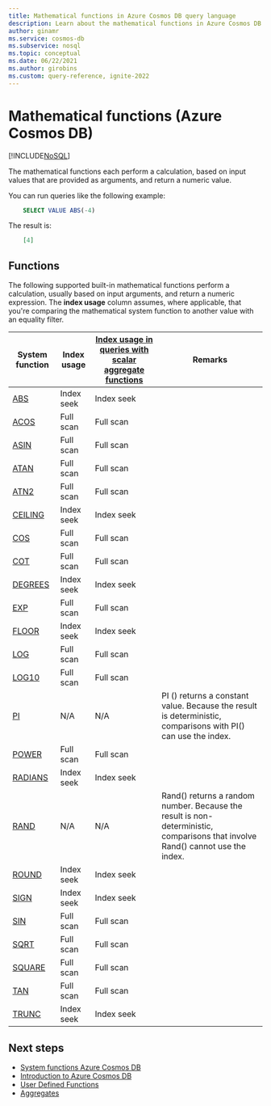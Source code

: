 ```yaml
---
title: Mathematical functions in Azure Cosmos DB query language
description: Learn about the mathematical functions in Azure Cosmos DB to perform a calculation, based on input values that are provided as arguments, and return a numeric value.
author: ginamr
ms.service: cosmos-db
ms.subservice: nosql
ms.topic: conceptual
ms.date: 06/22/2021
ms.author: girobins
ms.custom: query-reference, ignite-2022
---
```

# Mathematical functions (Azure Cosmos DB)  
[!INCLUDE[NoSQL](../../includes/appliesto-nosql.md)]

The mathematical functions each perform a calculation, based on input values that are provided as arguments, and return a numeric value.

You can run queries like the following example:

```sql
    SELECT VALUE ABS(-4)
```

The result is:

```json
    [4]
```

## Functions

The following supported built-in mathematical functions perform a calculation, usually based on input arguments, and return a numeric expression. The **index usage** column assumes, where applicable, that you're comparing the mathematical system function to another value with an equality filter.
 
| System function                 | Index usage | [Index usage in queries with scalar aggregate functions](../../index-overview.md#index-utilization-for-scalar-aggregate-functions) | Remarks                                                      |
| ------------------------------- | ----------- | ------------------------------------------------------ | ------------------------------------------------------------ |
| [ABS](abs.md)         | Index seek  | Index seek                                             |                                                              |
| [ACOS](acos.md)       | Full scan   | Full scan                                              |                                                              |
| [ASIN](asin.md)       | Full scan   | Full scan                                              |                                                              |
| [ATAN](atan.md)       | Full scan   | Full scan                                              |                                                              |
| [ATN2](atn2.md)       | Full scan   | Full scan                                              |                                                              |
| [CEILING](ceiling.md) | Index seek  | Index seek                                             |                                                              |
| [COS](cos.md)         | Full scan   | Full scan                                              |                                                              |
| [COT](cot.md)         | Full scan   | Full scan                                              |                                                              |
| [DEGREES](degrees.md) | Index seek  | Index seek                                             |                                                              |
| [EXP](exp.md)         | Full scan   | Full scan                                              |                                                              |
| [FLOOR](floor.md)     | Index seek  | Index seek                                             |                                                              |
| [LOG](log.md)         | Full scan   | Full scan                                              |                                                              |
| [LOG10](log10.md)     | Full scan   | Full scan                                              |                                                              |
| [PI](pi.md)           | N/A         | N/A                                                    | PI () returns a constant value. Because the result is deterministic, comparisons with PI() can use the index. |
| [POWER](power.md)     | Full scan   | Full scan                                              |                                                              |
| [RADIANS](radians.md) | Index seek  | Index seek                                             |                                                              |
| [RAND](rand.md)       | N/A         | N/A                                                    | Rand() returns a random number. Because the result is non-deterministic, comparisons that involve Rand() cannot use the index. |
| [ROUND](round.md)     | Index seek  | Index seek                                             |                                                              |
| [SIGN](sign.md)       | Index seek  | Index seek                                             |                                                              |
| [SIN](sin.md)         | Full scan   | Full scan                                              |                                                              |
| [SQRT](sqrt.md)       | Full scan   | Full scan                                              |                                                              |
| [SQUARE](square.md)   | Full scan   | Full scan                                              |                                                              |
| [TAN](tan.md)         | Full scan   | Full scan                                              |                                                              |
| [TRUNC](trunc.md)     | Index seek  | Index seek                                              |                                                              |
## Next steps

- [System functions Azure Cosmos DB](system-functions.md)
- [Introduction to Azure Cosmos DB](../../introduction.md)
- [User Defined Functions](udfs.md)
- [Aggregates](aggregate-functions.md)
